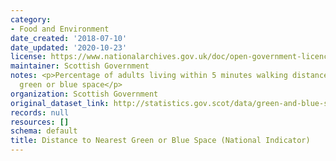 ```yaml
---
category:
- Food and Environment
date_created: '2018-07-10'
date_updated: '2020-10-23'
license: https://www.nationalarchives.gov.uk/doc/open-government-licence/version/3/
maintainer: Scottish Government
notes: <p>Percentage of adults living within 5 minutes walking distance of their nearest
  green or blue space</p>
organization: Scottish Government
original_dataset_link: http://statistics.gov.scot/data/green-and-blue-spaces
records: null
resources: []
schema: default
title: Distance to Nearest Green or Blue Space (National Indicator)
---
```

